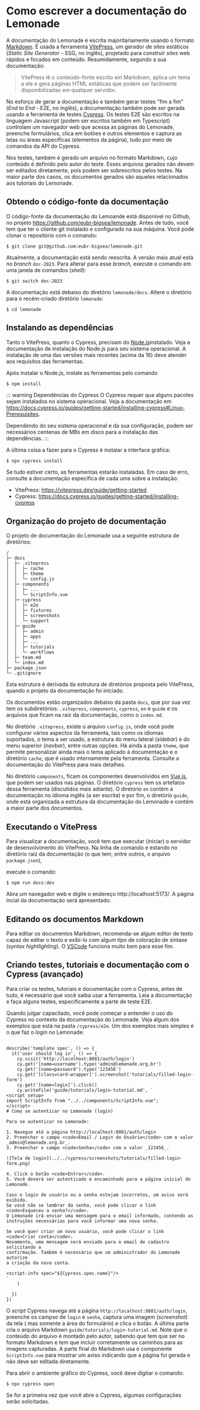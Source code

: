 # Como escrever a documentação do Lemonade

A documentação do Lemonade é escrita majoritariamente usando o formato [Markdown](https://pt.wikipedia.org/wiki/Markdown).
É usada a ferramenta [VitePress](https://vitepress.dev/), um gerador de _sites_
estáticos (_Static Site Generator_ - SSG, no inglês), projetado para construir _sites_ 
web rápidos e focados em conteúdo. Resumidamente, segundo a sua documentação:

> VitePress lê o conteúdo-fonte 
> escrito em Markdown, aplica um tema a ele e gera páginas HTML estáticas que 
> podem ser facilmente disponibilizadas em qualquer servidor.

No esforço de gerar a documentação e também gerar testes "fim a fim" (_End to End_ - E2E, no inglês), a documentação também pode ser gerada usando a ferramenta de 
testes [Cypress](https://www.cypress.io/). Os testes E2E são escritos na linguagem
Javascript (podem ser escritos também em Typescript) controlam um navegador web
que acessa as páginas do Lemonade, preenche formulários, clica em botões e outros 
elementos e captura as telas ou áreas específicas (elementos da página), 
tudo por meio de comandos da API do Cypress. 

Nos testes, também é gerado um arquivo no formato Markdown, 
cujo conteúdo é definido pelo autor do teste. Esses arquivos gerados não devem
ser editados diretamente, pois podem ser sobrescritos pelos testes. Na maior parte dos
casos, os documentos gerados são aqueles relacionados aos tutoriais do Lemonade.

## Obtendo o código-fonte da documentação
O código-fonte da documentação do Lemoande está disponível no Github, no projeto https://github.com/eubr-bigsea/lemonade. Antes de tudo, você tem que ter o cliente
git instalado e configurado na sua máquina. Você pode clonar o repositório com o comando:

```
$ git clone git@github.com:eubr-bigsea/lemonade.git
```
Atualmente, a documentação está sendo reescrita. A versão mais atual está no _branch_
`doc-2023`. Para alterar para esse _branch_, execute o comando em uma janela de comandos (_shell_):

```
$ git switch doc-2023
```

A documentação está debaixo do diretório `lemonade/docs`. Altere o diretório para 
o recém-criado diretório `lemonade`:

```
$ cd lemonade
```

## Instalando as dependências
Tanto o VitePress, quanto o Cypress, precisam do [Node.js](https://nodejs.org/)instalado. Veja a documentação de instalação do Node.js para seu sistema operacional.
A instalação de uma das versões mais recentes (acima da 16) deve atender aos requisitos das ferramentas. 

Após instalar o Node.js, instale as ferramentas pelo comando

```
$ npm install
```
::: warning Dependências do Cypress
O Cypress requer que alguns pacotes sejam instalados no sistema operacional.
Veja a documentação em 
https://docs.cypress.io/guides/getting-started/installing-cypress#Linux-Prerequisites.

Dependendo do seu sistema operacional e da sua configuração, podem ser necessários
centenas de MBs em disco para a instalação das dependências.
:::

A última coisa a fazer para o Cypress é instalar a interface gráfica: 

```
$ npx cypress install
```

Se tudo estiver certo, as ferramentas estarão instaladas. Em caso de erro, 
consulte a documentação específica de cada uma sobre a instalação:
- VitePress: https://vitepress.dev/guide/getting-started
- Cypress: https://docs.cypress.io/guides/getting-started/installing-cypress

## Organização do projeto de documentação
O projeto de documentação do Lemonade usa a seguinte estrutura de diretórios:

```text:line-numbers
/
├─ docs
│  ├─ .vitepress
│  │  ├─ cache
│  │  ├─ theme
│  │  └─ config.js
│  ├─ components
│  │  ├─ ...
│  │  └─ ScriptInfo.vue
│  ├─ cypress
│  │  ├─ e2e
│  │  ├─ fixtures
│  │  ├─ screenshots
│  │  └─ support
│  ├─ guide
│  │  ├─ admin
│  │  ├─ apps
│  │  ├─ ...
│  │  ├─ tutorials
│  │  └─ workflows
│  ├─ team.md
│  └─ index.md
├─ package.json
└─ .gitignore

```
Esta estrutura é derivada da estrutura de diretórios proposta pelo VitePress, 
quando o projeto da documentação foi iniciado.

Os documentos estão organizados debaixo da pasta `docs`, que por sua vez tem os 
subdiretórios: `.vitepress`, `components`, `cypress`, `en` e `guide` e os arquivos
que ficam na raiz da documentação, como o `index.md`. 

No diretório `.vitepress`, existe o arquivo
`config.js`, onde você pode configurar vários aspectos da ferramenta, tais como 
os idiomas suportados, o tema a ser usado, a estrutura do menu lateral (_sidebar_)
e do menu superior (_navbar_), entre outras opções. Há ainda a pasta `theme`, 
que permite personalizar ainda mais o tema aplicado à documentação e o diretório `cache`, que é usado internamente pela ferramenta. Consulte a documentação do
VitePress para mais detalhes.

No diretório `components`, ficam os componentes desenvolvidos em 
[Vue.js](https://vuejs.org/), que podem ser usados nas páginas.  O diretório 
`cypress` tem os artefatos dessa ferramenta (discutidos mais adiante). O diretório
`en` contém a documentação no idioma inglês (a ser escrita) e por fim, o diretório
`guide`, onde está organizada a estrutura da documentação do Lemonade e contém
a maior parte dos documentos.

## Executando o VitePress

Para visualizar a documentação, você tem que executar (iniciar) o servidor de 
desenvolvimento do VitePress. Na linha de comando e estando no diretório raiz 
da documentação (o que tem, entre outros, o arquivo `package.json`),

execute o comando:

```
$ npm run docs:dev
```

Abra um navegador web e digite o endereço http://localhost:5173/. A página incial
da documentação será apresentado.

## Editando os documentos Markdown
Para editar os documentos Markdown, recomenda-se algum editor de texto capaz de 
editar o texto e exibi-lo com algum tipo de coloração de sintaxe (_syntax hightlighting_). O [VSCode](https://code.visualstudio.com/) funciona muito bem 
para esse fim.


## Criando testes, tutoriais e documentação com o Cypress (avançado)

Para criar os testes, tutoriais e documentação com o Cypress, antes de tudo, 
é necessário que você saiba usar a ferramenta. Leia a documentação e faça alguns
testes, especificamente a parte de teste E2E.

Quando julgar capacitado, você pode começar a entender o uso do Cypress no 
contexto da documentação do Lemonade. Veja algum dos exemplos que está na pasta 
`/cypress/e2e`. Um dos exemplos mais simples é o que faz o _login_ no Lemonade:

```js:line-numbers

describe('template spec', () => {
  it('user should log in', () => {
    cy.visit('http://localhost:8081/auth/login')
    cy.get('[name=username').type('admin@lemonade.org.br')
    cy.get('[name=password').type('123456')
    cy.get('[class=card-wrapper]').screenshot('tutorials/filled-login-form')
    cy.get('[name=login]').click()
    cy.writeFile('guide/tutorials/login-tutorial.md', `
<script setup>
import ScriptInfo from "../../components/ScriptInfo.vue";
</script>
# Como se autenticar no Lemonade (login)

Para se autenticar no Lemonade:

1. Navegue até a página http://localhost:8081/auth/login
2. Preenchar o campo <code>Email / Login do Usuário</code> com o valor _admin@lemonade.org.br_.
3. Preenchar o campo <code>Senha</code> com o valor _123456_.

![Tela de login](../../cypress/screenshots/tutorials/filled-login-form.png)

4. Click o botão <code>Entrar</code>.
5. Você deverá ser autenticado e encaminhado para a página inicial do Lemonade. 

Caso o login de usuário ou a senha estejam incorretos, um aviso será exibido. 
Se você não se lembrar da senha, você pode clicar o link <code>Esqueceu a senha?</code>. 
O Lemonade irá enviar uma mensagem para o email informado, contendo as 
instruções necessárias para você informar uma nova senha.

Se você quer criar um novo usuário, você pode clicar o link <code>Criar conta</code>. 
Novamente, uma mensagem será enviado para o email de cadastro solicitando a 
confirmação. Também é necessário que um administrador do Lemonade autorize 
a criação da nova conta.

<script-info spec="${Cypress.spec.name}"/>
`
    )

  })
})
```
O _script_ Cypress navega até a página `http://localhost:8081/auth/login`, 
preenche os campso de `login` e `senha`, captura uma imagem (_screenshot_) da tela (
mas somente a área do formulário) e clica o botão.
A última parte cria o arquivo Markdown `guide/tutorials/login-tutorial.md`.
Note que o conteúdo do arquivo é montado pelo autor, sabendo que tem que ser 
no formato Markdown e tem que incluir corretamente os caminhos para as imagens
capturadas. A parte final do Markdown usa o componente `ScriptInfo.vue` para 
mostrar um aviso indicando que a página foi gerada e não deve ser editada 
diretamente. 

Para abrir o ambiente gráfico do Cypress, você deve digitar o comando:

```
$ npx cypress open
```
Se for a primeira vez que você abre o Cypress, algumas configurações serão solicitadas.


